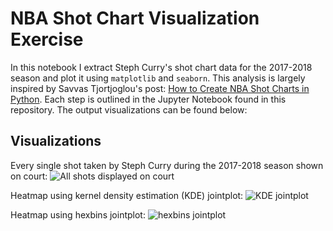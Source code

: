 # NBA Shot Chart Visualization Exercise

In this notebook I extract Steph Curry's shot chart data for the 2017-2018 season and plot it using `matplotlib` and `seaborn`. This analysis is largely inspired by Savvas Tjortjoglou's post: [How to Create NBA Shot Charts in Python](http://savvastjortjoglou.com/nba-shot-sharts.html). Each step is outlined in the Jupyter Notebook found in this repository. The output visualizations can be found below:

## Visualizations
Every single shot taken by Steph Curry during the 2017-2018 season shown on court:
![All shots displayed on court](https://user-images.githubusercontent.com/34380828/54870844-04991180-4d7a-11e9-910e-0283419b5147.png)

Heatmap using kernel density estimation (KDE) jointplot:
![KDE jointplot](https://user-images.githubusercontent.com/34380828/54870855-26929400-4d7a-11e9-8699-6e614e8c5157.png)

Heatmap using hexbins jointplot:
![hexbins jointplot](https://user-images.githubusercontent.com/34380828/54870898-9a34a100-4d7a-11e9-9764-ac8d6154d3c3.png)



